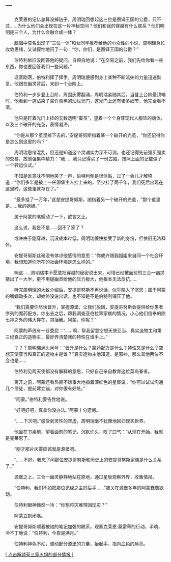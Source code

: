 ## 一

　　克莱恩的记忆总算没掉链子，周明瑞回想起这三位是图铎王国的公爵，只不过……为什么他们会出现在这一片神秘空间？他们和我的穿越有什么联系？他们明明是三个人，为什么会融合成一体？

　　脑海中莫名出现了“三位一体”和女同学推荐给他的小众性向小说，周明瑞急忙收敛思绪，又试探性地问了一句：“你，你们，是图铎王国的公爵？”

　　伯特利依旧没回答他的疑问，自顾自地说：“在交易之前，我们先给你看一些东西，你也要回答我们一些问题。”

　　话音刚落，伯特利挥了挥手，周明瑞便感到身上某种不断流失的力量迅速恢复。他跟在幽灵背后，来到一个台阶上。

　　伯特利一步步登上台阶，周围灰雾翻涌，周明瑞紧随其后。当登上台阶最顶端时，他看到一道沾染了些许青黑的灿烂光门，这光门上还有诸多细节，他完全看不清。

　　他只是盯着光门上挂的无数透明“蚕茧”，望着一个个身穿现代人服饰的魂体，以及三个破开的光茧，表情凝滞。

　　“你是从那个茧里掉下去的，”安提哥努斯指着某一个破开的光茧，“你还记得你是怎么到这里的吗？”

　　周明瑞思绪混乱，但还是知道这个灵魂实力深不可测，也还记得先前强买强卖的交易，故勉强集中精力：“我……我只记得买了一份古籍，按照上面的记载做了一个转运仪式。”

　　不知是谁意味不明地笑了一声，伯特利倒是很体贴，过了一会儿才解释道：“你们多半是被上一任源堡主人挂上来的，至少挂了两千年，我们死后出现在这里时，这些茧就存在了。”

　　“最多挂了一万年，”这是安提哥努斯，祂指着另一个破开的光茧，“那个茧里是……我的姐姐。”

　　属于阿蒙的嘴蠕动了一下，欲言又止。

　　这么说，我是不是……回不了家了？

　　或许由于刚穿越，沉没成本过低，周明瑞很快接受了新的身份，但依旧无法释怀。

　　安提哥努斯丝毫没有体谅他感情的意思：“你或许跟我姐姐来自同一个社会环境，我想知道你所在的社会环境是怎么样的。”

　　啊这……周明瑞本不愿意把穿越的秘密说出来，可惜已经被面前的三合一幽灵猜出了一大半，更不用提幽灵给他的压力极大，他根本无法反抗……

　　听完周明瑞的大致介绍后，安提哥努斯不再说话，似乎陷入了沉思；属于阿蒙的嘴蠕动多次，却始终没说出话，也不知是不是伯特利镇压了他。

　　“我们需要你尽快晋升，掌握源堡，让我们脱困，安提哥努斯会提供给你愚者序列的魔药配方。你出去之后，帮我调查亚伯拉罕家族的情况，小心他们信奉的除七神之外的伟大存在，包括我。阿蒙，你呢？”

　　阿蒙的声线有一丝委屈：“……啊，帮我留意空想天使亚当、真实造物主和第三纪真正的造物主，最好弄清楚我的特性在谁手上。”

　　？？？周明瑞满头问号：“晋升是什么？魔药配方是什么？特性又是什么？空想天使亚当和真正的造物主是谁？”真实造物主他知道，是邪神，那么其他两位不会也是……

　　伯特利见两天使都没有解释的意思，只好自己亲自教育这位菜鸟眷者。

　　离开之前，阿蒙还看热闹不嫌事大地指着深红色的星辰说：“你可以试试沟通几个信徒，提前建立锚，对你很有好处。”

　　“阿蒙。”伯特利警告性地说。

　　“好吧好吧，真拿你没办法。”阿蒙十分遗憾。

　　“……下次吧。”感受到灵性的空虚，周明瑞毫不犹豫地回归现实世界。

　　他坐在书桌前，望着面前的笔记，沉默许久，叹了口气：“从现在开始，我就是克莱恩了。

　　“刚才那片灰雾应该就是源堡吧。

　　“……不好，我忘了问那位安提哥努斯和历史上的安提哥努斯家族是什么关系了。”

　　源堡之上，三合一幽灵静静地站在原地，通过星辰观察外界，收集情报。

　　“伯特利，我们不如把那位诡秘之主的后手……”被关在源堡多年的阿蒙蠢蠢欲动。

　　伯特利眼神倏然一冷：“你想将灾难带回现实？”

　　阿蒙立刻闭嘴。

　　安提哥努斯顺着被祂的笔记加强的联系，观察克莱恩·莫雷蒂的行动，半晌，冷不丁地说：“伯特利，今夜是满月。”

　　伯特利神色不动，调动部分源堡的力量，抬起手，指向血色的月亮。

<p><a title="伯特利灵体被源堡保护起来，没什么事，但身体被堕落母神污染了，还被抢到了月球上，两份序列一特性也被抢走了（至于剩下一份特性和唯一性在哪儿……容我保个密），一旦回归现实世界，就会被堕落母神顺着联系把身体投放进地球。至于阿蒙的特性，被祂的某个爹收了起来。&#10;蒙世贤：伯特利，你怎么抢我的台词啊。&#10;伯艾利：既然要追求刺激，就贯彻到底咯。&#10;小安：……你们两个有什么大病，是不是被堕落母神污染了？" href="#an" id="an" onclick="display('lb1')">[ 点击解锁苟三家火锅的部分情报 ]</a></p>
<div id="lb1" style="display:none">伯特利灵体被源堡保护起来，没什么事，但身体被堕落母神污染了，还被抢到了月球上，两份序列一特性也被抢走了（至于剩下一份特性和唯一性在哪儿……容我保个密），一旦回归现实世界，就会被堕落母神顺着联系把身体投放进地球。至于阿蒙的特性，被祂的某个爹收了起来。<br/>蒙世贤：伯特利，你怎么抢我的台词啊。<br/>伯艾利：既然要追求刺激，就贯彻到底咯。<br/>小安：……你们两个有什么大病，是不是被堕落母神污染了？</div>
